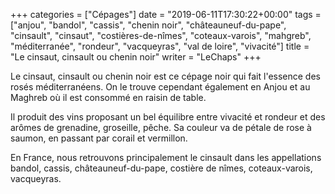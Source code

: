 +++
categories = ["Cépages"]
date = "2019-06-11T17:30:22+00:00"
tags = ["anjou", "bandol", "cassis", "chenin noir", "châteauneuf-du-pape", "cinsault", "cinsaut", "costières-de-nîmes", "coteaux-varois", "mahgreb", "méditerranée", "rondeur", "vacqueyras", "val de loire", "vivacité"] 
title = "Le cinsaut, cinsault ou chenin noir"
writer = "LeChaps"
+++

Le cinsaut, cinsault ou chenin noir est ce cépage noir qui fait l'essence des rosés méditerranéens. On le trouve cependant également en Anjou et au Maghreb où il est consommé en raisin de table.  

Il produit des vins proposant un bel équilibre entre vivacité et rondeur et des arômes de grenadine, groseille, pêche. Sa couleur va de pétale de rose à saumon, en passant par corail et vermillon.  

En France, nous retrouvons principalement le cinsault dans les appellations bandol, cassis, châteauneuf-du-pape, costière de nîmes, coteaux-varois, vacqueyras.
